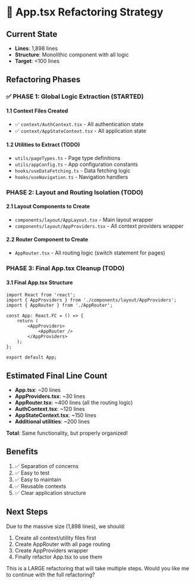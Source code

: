 # 🚀 App.tsx Refactoring Strategy

## Current State
- **Lines**: 1,898 lines
- **Structure**: Monolithic component with all logic
- **Target**: <100 lines

## Refactoring Phases

### ✅ PHASE 1: Global Logic Extraction (STARTED)

#### 1.1 Context Files Created
- ✅ `context/AuthContext.tsx` - All authentication state
- ✅ `context/AppStateContext.tsx` - All application state

#### 1.2 Utilities to Extract (TODO)
- `utils/pageTypes.ts` - Page type definitions
- `utils/appConfig.ts` - App configuration constants
- `hooks/useDataFetching.ts` - Data fetching logic
- `hooks/useNavigation.ts` - Navigation handlers

### PHASE 2: Layout and Routing Isolation (TODO)

#### 2.1 Layout Components to Create
- `components/layout/AppLayout.tsx` - Main layout wrapper
- `components/layout/AppProviders.tsx` - All context providers wrapper

#### 2.2 Router Component to Create
- `AppRouter.tsx` - All routing logic (switch statement for pages)

### PHASE 3: Final App.tsx Cleanup (TODO)

#### 3.1 Final App.tsx Structure
```tsx
import React from 'react';
import { AppProviders } from './components/layout/AppProviders';
import { AppRouter } from './AppRouter';

const App: React.FC = () => {
    return (
        <AppProviders>
            <AppRouter />
        </AppProviders>
    );
};

export default App;
```

## Estimated Final Line Count
- **App.tsx**: ~20 lines
- **AppProviders.tsx**: ~30 lines
- **AppRouter.tsx**: ~400 lines (all the routing logic)
- **AuthContext.tsx**: ~120 lines
- **AppStateContext.tsx**: ~150 lines
- **Additional utilities**: ~200 lines

**Total**: Same functionality, but properly organized!

## Benefits
1. ✅ Separation of concerns
2. ✅ Easy to test
3. ✅ Easy to maintain
4. ✅ Reusable contexts
5. ✅ Clear application structure

## Next Steps
Due to the massive size (1,898 lines), we should:
1. Create all context/utility files first
2. Create AppRouter with all page routing
3. Create AppProviders wrapper
4. Finally refactor App.tsx to use them

This is a LARGE refactoring that will take multiple steps.
Would you like me to continue with the full refactoring?
